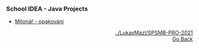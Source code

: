 ### School IDEA - Java Projects
- <a href="https://github.com/neostetic/School-IDEA/tree/main/src/cz/polacek/millionar">Milonář - opakování</a>
<p align="right">
  <a href="https://github.com/LukasMazl/SPSMB-PRO-2021">../LukasMazl/SPSMB-PRO-2021</a><br>
  <a href="https://github.com/neostetic/School-Zapisky">Go Back</a>
</p>
